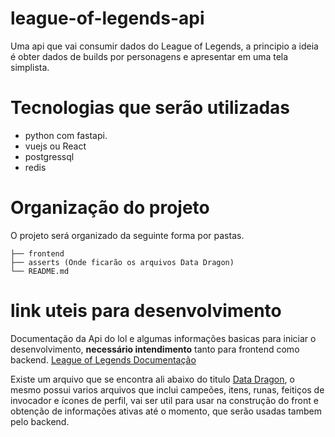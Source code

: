 # league-of-legends-api
Uma api que vai consumir dados do League of Legends, a principio a ideia é obter dados de builds por personagens e apresentar em uma tela simplista.

# Tecnologias que serão utilizadas
- python com fastapi.
- vuejs ou React
- postgressql
- redis

# Organização do projeto
O projeto será organizado da seguinte forma por pastas.
```├── backend
├── frontend
├── asserts (Onde ficarão os arquivos Data Dragon)
└── README.md
```

# link uteis para desenvolvimento
Documentação da Api do lol e algumas informações basicas para iniciar o desenvolvimento, **necessário intendimento** tanto para frontend como backend. [League of Legends Documentação](https://developer.riotgames.com/docs/lol)

Existe um arquivo que se encontra ali abaixo do titulo [Data Dragon](https://ddragon.leagueoflegends.com/cdn/dragontail-13.1.1.tgz), o mesmo possui varios arquivos que inclui campeões, itens, runas, feitiços de invocador e ícones de perfil, vai ser util para usar na construção do front e obtenção de informações ativas até o momento, que serão usadas tambem pelo backend.
